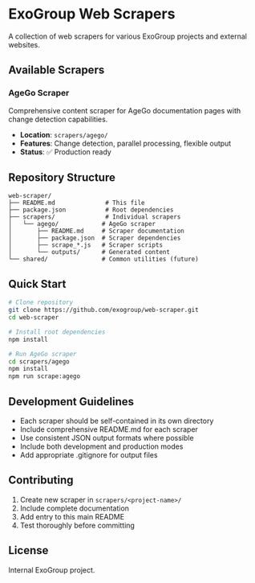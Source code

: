 # ExoGroup Web Scrapers

A collection of web scrapers for various ExoGroup projects and external websites.

## Available Scrapers

### AgeGo Scraper
Comprehensive content scraper for AgeGo documentation pages with change detection capabilities.

- **Location**: `scrapers/agego/`
- **Features**: Change detection, parallel processing, flexible output
- **Status**: ✅ Production ready

## Repository Structure

```
web-scraper/
├── README.md              # This file
├── package.json           # Root dependencies
├── scrapers/              # Individual scrapers
│   └── agego/            # AgeGo scraper
│       ├── README.md     # Scraper documentation
│       ├── package.json  # Scraper dependencies
│       ├── scrape_*.js   # Scraper scripts
│       └── outputs/      # Generated content
└── shared/               # Common utilities (future)
```

## Quick Start

```bash
# Clone repository
git clone https://github.com/exogroup/web-scraper.git
cd web-scraper

# Install root dependencies
npm install

# Run AgeGo scraper
cd scrapers/agego
npm install
npm run scrape:agego
```

## Development Guidelines

- Each scraper should be self-contained in its own directory
- Include comprehensive README.md for each scraper
- Use consistent JSON output formats where possible
- Include both development and production modes
- Add appropriate .gitignore for output files

## Contributing

1. Create new scraper in `scrapers/<project-name>/`
2. Include complete documentation
3. Add entry to this main README
4. Test thoroughly before committing

## License

Internal ExoGroup project.
